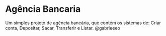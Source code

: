 # Agência Bancaria
Um simples projeto de agência bancária, que contém os sistemas de: Criar conta, Depositar, Sacar, Transferir e Listar.
@gabrieeeo
